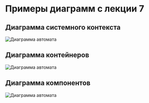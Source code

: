 # Примеры диаграмм с лекции 7

## Диаграмма системного контекста

![Диаграмма автомата](http://www.plantuml.com/plantuml/proxy?cache=no&src=https://github.com/is-uml-y25/lectures/raw/main/lecture-07/context.puml)

## Диаграмма контейнеров

![Диаграмма автомата](http://www.plantuml.com/plantuml/proxy?cache=no&src=https://github.com/is-uml-y25/lectures/raw/main/lecture-07/containers.puml)

## Диаграмма компонентов

![Диаграмма автомата](http://www.plantuml.com/plantuml/proxy?cache=no&src=https://github.com/is-uml-y25/lectures/raw/main/lecture-07/components.puml)
